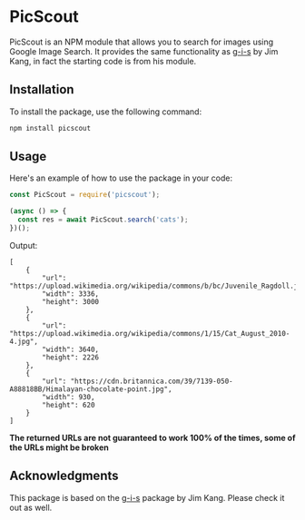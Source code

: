 # PicScout

PicScout is an NPM module that allows you to search for images using Google Image Search. It provides the same functionality as [g-i-s](https://github.com/jimkang/g-i-s) by Jim Kang, in fact the starting code is from his module.

## Installation

To install the package, use the following command:

```bash
npm install picscout
```

## Usage

Here's an example of how to use the package in your code:

```javascript
const PicScout = require('picscout');

(async () => {
  const res = await PicScout.search('cats');
})();
```

Output:

```
[
    {
        "url": "https://upload.wikimedia.org/wikipedia/commons/b/bc/Juvenile_Ragdoll.jpg",
        "width": 3336,
        "height": 3000
    },
    {
        "url": "https://upload.wikimedia.org/wikipedia/commons/1/15/Cat_August_2010-4.jpg",
        "width": 3640,
        "height": 2226
    },
    {
        "url": "https://cdn.britannica.com/39/7139-050-A88818BB/Himalayan-chocolate-point.jpg",
        "width": 930,
        "height": 620
    }
]
```

**The returned URLs are not guaranteed to work 100% of the times, some of the URLs might be broken**

## Acknowledgments

This package is based on the [g-i-s](https://github.com/jimkang/g-i-s) package by Jim Kang. Please check it out as well.
